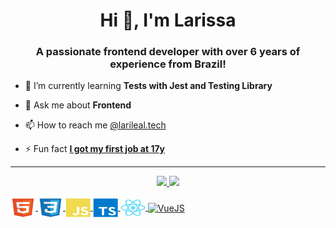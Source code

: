 <h1 align="center">Hi 👋, I'm Larissa</h1>
<h3 align="center">A passionate frontend developer with over 6 years of experience from Brazil!</h3>


  
- 🌱 I’m currently learning **Tests with Jest and Testing Library**

- 💬 Ask me about **Frontend**

- 📫 How to reach me [@larileal.tech](https://www.instagram.com/larileal.tech/)

- ⚡ Fun fact **[I got my first job at 17y](https://www.youtube.com/watch?v=JcrmkMqLmys)**

---

<div align="center">
  <a href="https://github.com/larissaiurk">
  <img height="180em" src="https://github-readme-stats.vercel.app/api?username=larissaiurk&show_icons=true&theme=dracula&include_all_commits=true&count_private=true"/>
  <img height="180em" src="https://github-readme-stats.vercel.app/api/top-langs/?username=larissaiurk&layout=compact&langs_count=7&theme=dracula"/>
</div>
  
<div style="display: inline_block"><br>
  <img align="center" alt="HTML" height="30" width="40" src="https://raw.githubusercontent.com/devicons/devicon/master/icons/html5/html5-original.svg"/>
  <img align="center" alt="CSS" height="30" width="40" src="https://raw.githubusercontent.com/devicons/devicon/master/icons/css3/css3-original.svg"/>  
  <img align="center" alt="Javascript" height="30" width="40" src="https://raw.githubusercontent.com/devicons/devicon/master/icons/javascript/javascript-plain.svg"/>
  <img align="center" alt="Typescript" height="30" width="40" src="https://raw.githubusercontent.com/devicons/devicon/master/icons/typescript/typescript-plain.svg"/>
  <img align="center" alt="React" height="30" width="40" src="https://raw.githubusercontent.com/devicons/devicon/master/icons/react/react-original.svg"/>
  <img align="center" alt="VueJS"  height="30" width="40" src="https://cdn.jsdelivr.net/gh/devicons/devicon/icons/vuejs/vuejs-original.svg" />
</div>
